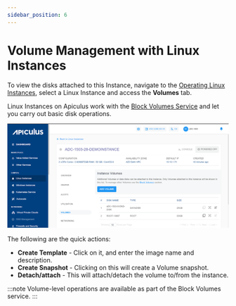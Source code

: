 ```yaml
---
sidebar_position: 6
---
```

# Volume Management with Linux Instances

To view the disks attached to this Instance, navigate to the [Operating Linux Instances](AboutLinuxInstances.md), select a Linux Instance and access the **Volumes** tab.

Linux Instances on Apiculus work with the [Block Volumes Service](/docs/Subscribers/Storage/BlockVolumes/AboutBlockVolumes) and let you carry out basic disk operations.

![Volume Management](img/VolumeManagement.png)


The following are the quick actions:

- **Create Template** - Click on it, and enter the image name and description.
- **Create Snapshot** - Clicking on this will create a Volume snapshot.
- **Detach/attach** - This will attach/detach the volume to/from the instance.

:::note
Volume-level operations are available as part of the Block Volumes service.
:::





